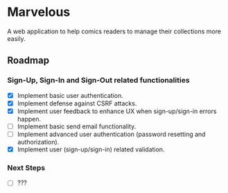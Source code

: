 # Marvelous
A web application to help comics readers to manage their collections more easily.

## Roadmap
### Sign-Up, Sign-In and Sign-Out related functionalities
- [X] Implement basic user authentication.
- [X] Implement defense against CSRF attacks.
- [X] Implement user feedback to enhance UX when sign-up/sign-in errors happen.
- [ ] Implement basic send email functionality.
- [ ] Implement advanced user authentication (password resetting and authorization).
- [X] Implement user (sign-up/sign-in) related validation.

### Next Steps
- [ ] ???
